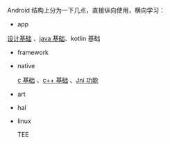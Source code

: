Android 结构上分为一下几点，直接纵向使用，横向学习：  

- app 

[设计基础](../design) 、[java 基础](../language/java/java-index.md)、kotlin 基础  

- framework 

    

- native 

    [c 基础](../language/c/c-index.md) 、[c++ 基础](../language/cpp/cpp-index.md) 、[Jni 功能](../language/java/jni/jni-index.md)

- art

      

- hal 

    

- linux

    TEE

